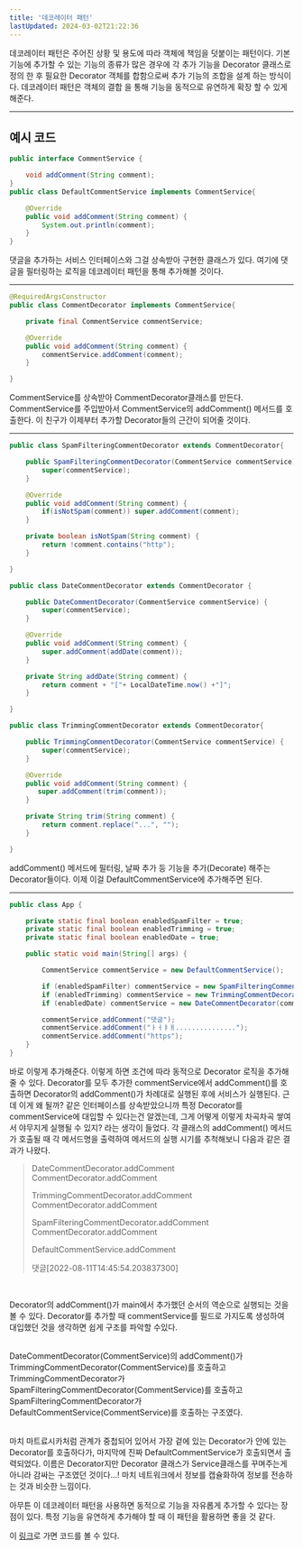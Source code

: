 ```yaml
---
title: '데코레이터 패턴'
lastUpdated: 2024-03-02T21:22:36
---
```


데코레이터 패턴은 주어진 상황 및 용도에 따라 객체에 책임을 덧붙이는 패턴이다. 기본 기능에 추가할 수 있는 기능의 종류가 많은 경우에 각 추가 기능을 Decorator 클래스로 정의 한 후 필요한 Decorator 객체를 합함으로써 추가 기능의 조합을 설계 하는 방식이다. 데코레이터 패턴은 객체의 결합 을 통해 기능을 동적으로 유연하게 확장 할 수 있게 해준다.

---

## 예시 코드

```java
public interface CommentService {

    void addComment(String comment);
}
public class DefaultCommentService implements CommentService{

    @Override
    public void addComment(String comment) {
        System.out.println(comment);
    }
}
```

댓글을 추가하는 서비스 인터페이스와 그걸 상속받아 구현한 클래스가 있다. 여기에 댓글을 필터링하는 로직을 데코레이터 패턴을 통해 추가해볼 것이다. 

---

```java
@RequiredArgsConstructor
public class CommentDecorator implements CommentService{

    private final CommentService commentService;

    @Override
    public void addComment(String comment) {
        commentService.addComment(comment);
    }

}
```

CommentService를 상속받아 CommentDecorator클래스를 만든다. CommentService를 주입받아서 CommentService의 addComment() 메서드를 호출한다. 이 친구가 이제부터 추가할 Decorator들의 근간이 되어줄 것이다. 

---

```java
public class SpamFilteringCommentDecorator extends CommentDecorator{

    public SpamFilteringCommentDecorator(CommentService commentService) {
        super(commentService);
    }

    @Override
    public void addComment(String comment) {
        if(isNotSpam(comment)) super.addComment(comment);
    }

    private boolean isNotSpam(String comment) {
        return !comment.contains("http");
    }

}

public class DateCommentDecorator extends CommentDecorator {

    public DateCommentDecorator(CommentService commentService) {
        super(commentService);
    }

    @Override
    public void addComment(String comment) {
        super.addComment(addDate(comment));
    }

    private String addDate(String comment) {
        return comment + "["+ LocalDateTime.now() +"]";
    }

}

public class TrimmingCommentDecorator extends CommentDecorator{

    public TrimmingCommentDecorator(CommentService commentService) {
        super(commentService);
    }

    @Override
    public void addComment(String comment) {
       super.addComment(trim(comment));
    }

    private String trim(String comment) {
        return comment.replace("...", "");
    }

}
```

addComment() 메서드에 필터링, 날짜 추가 등 기능을 추가(Decorate) 해주는 Decorator들이다. 이제 이걸 DefaultCommentService에 추가해주면 된다.

---

```java
public class App {

    private static final boolean enabledSpamFilter = true;
    private static final boolean enabledTrimming = true;
    private static final boolean enabledDate = true;

    public static void main(String[] args) {

        CommentService commentService = new DefaultCommentService();

        if (enabledSpamFilter) commentService = new SpamFilteringCommentDecorator(commentService);
        if (enabledTrimming) commentService = new TrimmingCommentDecorator(commentService);
        if (enabledDate) commentService = new DateCommentDecorator(commentService);

        commentService.addComment("댓글");
        commentService.addComment("ㅏㅓㅑㅐ...............");
        commentService.addComment("https");
    }
}
```
바로 이렇게 추가해준다. 이렇게 하면 조건에 따라 동적으로 Decorator 로직을 추가해줄 수 있다. Decorator를 모두 추가한 commentService에서 addComment()를 호출하면 Decorator의 addComment()가 차례대로 실행된 후에 서비스가 실행된다. 근데 이게 왜 될까? 같은 인터페이스를 상속받았으니까 특정 Decorator를 commentService에 대입할 수 있다는건 알겠는데, 그게 어떻게 이렇게 차곡차곡 쌓여서 야무지게 실행될 수 있지? 라는 생각이 들었다. 각 클래스의 addComment() 메서드가 호출될 때 각 메서드명을 출력하여 메서드의 실행 시기를 추척해보니 다음과 같은 결과가 나왔다.
<br>

> DateCommentDecorator.addComment<br>
> CommentDecorator.addComment<br>
>
> TrimmingCommentDecorator.addComment<br>
> CommentDecorator.addComment<br>
>
> SpamFilteringCommentDecorator.addComment<br>
> CommentDecorator.addComment<br>
>
> DefaultCommentService.addComment<br>
> 
> 댓글[2022-08-11T14:45:54.203837300]
> 

<br>
<p>Decorator의 addComment()가 main에서 추가했던 순서의 역순으로 실행되는 것을 볼 수 있다. Decorator를 추가할 때 commentService를 필드로 가지도록 생성하여 대입했던 것을 생각하면 쉽게 구조를 파악할 수있다.</p>
<br>
DateCommentDecorator(CommentService)의 addComment()가<br> 
TrimmingCommentDecorator(CommentService)를 호출하고 TrimmingCommentDecorator가<br> 
SpamFilteringCommentDecorator(CommentService)를 호출하고 SpamFilteringCommentDecorator가<br>
DefaultCommentService(CommentService)를 호출하는 구조였다.<br>
<br>
<p>마치 마트료시카처럼 관계가 중첩되어 있어서 가장 겉에 있는 Decorator가 안에 있는 Decorator를 호출하다가, 마지막에 진짜 DefaultCommentService가 호출되면서 출력되었다. 이름은 Decorator지만 Decorator 클래스가 Service클래스를 꾸며주는게 아니라 감싸는 구조였던 것이다...! 마치 네트워크에서 정보를 캡슐화하여 정보를 전송하는 것과 비슷한 느낌이다.</p>

<p>아무튼 이 데코레이터 패턴을 사용하면 동적으로 기능을 자유롭게 추가할 수 있다는 장점이 있다. 특정 기능을 유연하게 추가해야 할 때 이 패턴을 활용하면 좋을 것 같다.</p>

이 <a href="https://github.com/rlaisqls/GoF-DesignPatterns/tree/master/src/main/java/com/study/gof/designpattrens/_02_StructuralPatterns/decorator">링크</a>로 가면 코드를 볼 수 있다.
